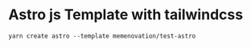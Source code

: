 # Astro js Template with tailwindcss

````
yarn create astro --template memenovation/test-astro
````
